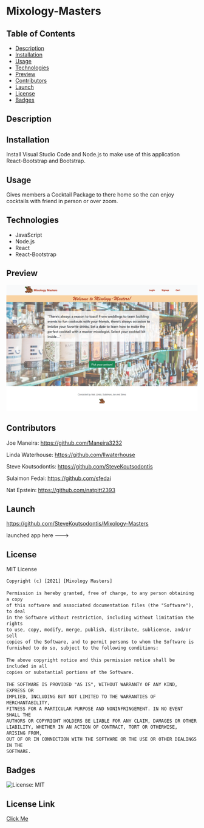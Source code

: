 # Mixology-Masters

  ## Table of Contents
  - [Description](#description)
  - [Installation](#installation)
  - [Usage](#usage)
  - [Technologies](#technologies)
  - [Preview](#preview)
  - [Contributors](#contributors)
  - [Launch](#launch)
  - [License](#license)
  - [Badges](#badges)

  ## Description

  
  ## Installation
  Install Visual Studio Code and Node.js to make use of this application React-Bootstrap and Bootstrap.

  ## Usage
  Gives members a Cocktail Package to there home so the can enjoy cocktails with friend in person or over zoom. 

  ## Technologies
  - JavaScript
  - Node.js
  - React
  - React-Bootstrap

  ## Preview
  ![Img](MixMastersH.png)

  

  ## Contributors
  Joe Maneira:
  https://github.com/Maneira3232

  Linda Waterhouse:
 https://github.com/llwaterhouse
  
  Steve Koutsodontis:
  https://github.com/SteveKoutsodontis

  Sulaimon Fedai:
  https://github.com/sfedai

  Nat Epstein:
  https://github.com/natpitt2393

  ## Launch
  https://github.com/SteveKoutsodontis/Mixology-Masters

  launched app here --->

  ## License
  MIT License

    Copyright (c) [2021] [Mixology Masters]
    
    Permission is hereby granted, free of charge, to any person obtaining a copy
    of this software and associated documentation files (the "Software"), to deal
    in the Software without restriction, including without limitation the rights
    to use, copy, modify, merge, publish, distribute, sublicense, and/or sell
    copies of the Software, and to permit persons to whom the Software is
    furnished to do so, subject to the following conditions:
    
    The above copyright notice and this permission notice shall be included in all
    copies or substantial portions of the Software.
    
    THE SOFTWARE IS PROVIDED "AS IS", WITHOUT WARRANTY OF ANY KIND, EXPRESS OR
    IMPLIED, INCLUDING BUT NOT LIMITED TO THE WARRANTIES OF MERCHANTABILITY,
    FITNESS FOR A PARTICULAR PURPOSE AND NONINFRINGEMENT. IN NO EVENT SHALL THE
    AUTHORS OR COPYRIGHT HOLDERS BE LIABLE FOR ANY CLAIM, DAMAGES OR OTHER
    LIABILITY, WHETHER IN AN ACTION OF CONTRACT, TORT OR OTHERWISE, ARISING FROM,
    OUT OF OR IN CONNECTION WITH THE SOFTWARE OR THE USE OR OTHER DEALINGS IN THE
    SOFTWARE.
  ## Badges
  ![License: MIT](https://img.shields.io/badge/License-MIT-yellow.svg)
  ## License Link
  [Click Me](https://opensource.org/licenses/MIT) 